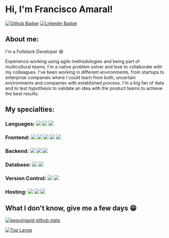 
# Hi, I'm Francisco Amaral!

[![Github Badge](https://img.shields.io/badge/-Github-000?style=flat-square&logo=Github&logoColor=white&link=https://github.com/franciscoamaral0)](https://github.com/franciscoamaral0)
[![Linkedin Badge](https://img.shields.io/badge/-LinkedIn-blue?style=flat-square&logo=Linkedin&logoColor=white&link=https://www.linkedin.com/in/franciscom-amaral/)](https://www.linkedin.com/in/franciscom-amaral/)


## About me:

I'm a Fullstack Developer :smile:

Experience working using agile methodologies and being part of multicultural teams. I'm a native problem solver and love to collaborate with my colleagues. I've been working in different environments, from startups to enterprise companies where I could learn from both, uncertain environments and companies with established process. I'm a big fan of data and to test hypothesis to validate an idea with the product teams to achieve the best results.

## My specialties:

### Languages: <img src="https://img.shields.io/badge/javascript%20-%23323330.svg?&style=for-the-badge&logo=javascript&logoColor=%23F7DF1E"/> <img src="https://img.shields.io/badge/typescript%20-%23007ACC.svg?&style=for-the-badge&logo=typescript&logoColor=white"/> <img src="https://img.shields.io/badge/C%23-239120?style=for-the-badge&logo=c-sharp&logoColor=white"/>

### Frontend: <img src="https://img.shields.io/badge/html5%20-%23E34F26.svg?&style=for-the-badge&logo=html5&logoColor=white"/> <img src="https://img.shields.io/badge/css3%20-%231572B6.svg?&style=for-the-badge&logo=css3&logoColor=white"/> <img src="https://img.shields.io/badge/react%20-%2320232a.svg?&style=for-the-badge&logo=react&logoColor=%2361DAFB"/> <img src="https://img.shields.io/badge/redux%20-%23593d88.svg?&style=for-the-badge&logo=redux&logoColor=white"/> <img src="https://img.shields.io/badge/Next.js%20-000000?style=for-the-badge&logo=next.js&logoColor=white"/>


### Backend: <img src="https://img.shields.io/badge/node.js%20-%2343853D.svg?&style=for-the-badge&logo=node.js&logoColor=white"/> <img src="https://img.shields.io/badge/express.js%20-%23404d59.svg?&style=for-the-badge"/> <img src="https://img.shields.io/badge/C%23-239120?style=for-the-badge&logo=c-sharp&logoColor=white"/>

### Database: <img src ="https://img.shields.io/badge/MongoDB-%234ea94b.svg?&style=for-the-badge&logo=mongodb&logoColor=white"/> <img src ="https://img.shields.io/badge/Microsoft_SQL_Server-CC2927?style=for-the-badge&logo=microsoft-sql-server&logoColor=white"/> 

### Version Control: <img src="https://img.shields.io/badge/git%20-F05032.svg?&style=for-the-badge&logo=git&logoColor=white"/> <img src="https://img.shields.io/badge/github%20-%23121011.svg?&style=for-the-badge&logo=github&logoColor=white"/> 

### Hosting: <img src="https://img.shields.io/badge/heroku%20-%23430098.svg?&style=for-the-badge&logo=heroku&logoColor=white"/> <img src="https://img.shields.io/badge/vercel%20-%23000000.svg?&style=for-the-badge&logo=vercel&logoColor=white"/>  <img src="https://img.shields.io/badge/Netlify-00C7B7?style=for-the-badge&logo=netlify&logoColor=white" />


## What I don't know, give me a few days 😁

[![peguimasid github stats](https://github-readme-stats.vercel.app/api?username=franciscoamaral0&show_icons=true&title_color=fff&icon_color=37aaff&text_color=f8f8f2&bg_color=171c24&count_private=true)](https://github.com/franciscoamaral0)

[![Top Langs](https://github-readme-stats.vercel.app/api/top-langs/?username=franciscoamaral0&layout=compact&title_color=fff&text_color=f8f8f2&hide=java&bg_color=171c24)](https://github.com/franciscoamaral0)
